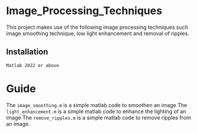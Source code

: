 # Image_Processing_Techniques
This project makes use of the following image processing techniques such image smoothing technique, low light enhancement and removal of ripples.

## Installation 
`Matlab 2022 or above `

# Guide
The `image_smoothing.m` is a simple matlab code to smoothen an image
The `light_enhancement.m` is a simple matlab code to enhance the lighting of an image
The `remove_ripples.m` is a simple matlab code to remove ripples from an image.


